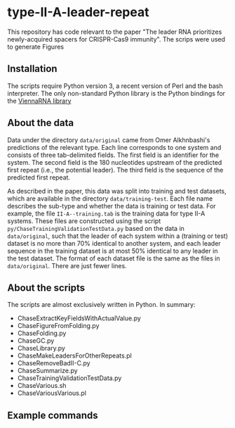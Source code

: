 # type-II-A-leader-repeat

This repository has code relevant to the paper "The leader RNA prioritizes newly-acquired spacers for CRISPR-Cas9 immunity".  The scrips were used to generate Figures 

## Installation

The scripts require Python version 3, a recent version of Perl and the bash interpreter.  The only non-standard Python library is the Python bindings for the [ViennaRNA library](https://www.tbi.univie.ac.at/RNA/)

## About the data

Data under the directory `data/original` came from Omer Alkhnbashi's predictions of the relevant type.  Each line corresponds to one system and consists of three tab-delimited fields.  The first field is an identifier for the system.  The second field is the 180 nucleotides upstream of the predicted first repeat (i.e., the potential leader).  The third field is the sequence of the predicted first repeat.

As described in the paper, this data was split into training and test datasets, which are available in the directory `data/training-test`.  Each file name describes the sub-type and whether the data is training or test data.  For example, the file `II-A--training.tab` is the training data for type II-A systems.  These files are constructed using the script `py/ChaseTrainingValidationTestData.py` based on the data in `data/original`, such that the leader of each system within a (training or test) dataset is no more than 70% identical to another system, and each leader sequence in the training dataset is at most 50% identical to any leader in the test dataset.  The format of each dataset file is the same as the files in `data/original`. There are just fewer lines.

## About the scripts

The scripts are almost exclusively written in Python.  In summary:
- ChaseExtractKeyFieldsWithActualValue.py
- ChaseFigureFromFolding.py
- ChaseFolding.py
- ChaseGC.py
- ChaseLibrary.py
- ChaseMakeLeadersForOtherRepeats.pl
- ChaseRemoveBadII-C.py
- ChaseSummarize.py
- ChaseTrainingValidationTestData.py
- ChaseVarious.sh
- ChaseVariousVarious.pl


## Example commands

